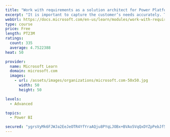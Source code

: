 ```yaml
---
title: "Work with requirements as a solution architect for Power Platform and Dynamics 365"
excerpt: "It is important to capture the customer’s needs accurately. This module explains how to capture requirements and identify functional and non-functional items."
webUrl: https://docs.microsoft.com/en-us/learn/modules/work-with-requirements/
type: course
price: Free
length: PT23M
ratings:
  count: 335
  average: 4.7522388
heat: 50

provider:
  name: Microsoft Learn
  domain: microsoft.com
  images:
    - url: /assets/images/organizations/microsoft.com-50x50.jpg
      width: 50
      height: 50

levels:
  - Advanced

topics:
  - Power BI

secured: "ygrsVyMk6FJWJa2EeJeOTR4YfYraAQju8PYqLJOBx+BVAo5VqQxDYZpPebJf5ZPbSeFY/lHiIRio0hEUmsN6kIPS+XYEu/XvYU2/3scA5M7ueDRmAc+qXaBv6RTy96u2lVF//lFNERE+rj4e0srrjChH+gnHOCOoWSNKyTFe41OOAckcF3BYNXAs5N2+9H4plfiJiwxyud8LQ3Lgm0JN4c4cZzrVdUCyW24aXvOlyKHDmSisDJMu2mHkRmjxK0NPBc6Q1TeJPvlXkOk4M67iOZNeDMrOgWqyw4+JTULODgm3tnB6HyuY2XMAKGDTAmlkRR5weebCxo+ImIQroIOaTEnljfdf8smC1Tp7EeiaWf6grkKoqUnacGwEUr+KAHcrcHEnz/klljaaQcojjV11VU3oyLini9oNyR0BjpDGi6k=;XYeE1UtPk53SL+l3lw1ABQ=="
---
```


